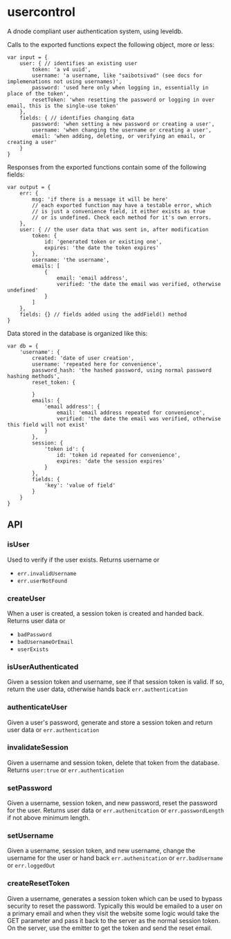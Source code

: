 usercontrol
===========


A dnode compliant user authentication system, using leveldb.

Calls to the exported functions expect the following
object, more or less:

	var input = {
		user: { // identifies an existing user
			token: 'a v4 uuid',
			username: 'a username, like "saibotsivad" (see docs for implemenations not using usernames)',
			password: 'used here only when logging in, essentially in place of the token',
			resetToken: 'when resetting the password or logging in over email, this is the single-use token'
		},
		fields: { // identifies changing data
			password: 'when setting a new password or creating a user',
			username: 'when changing the username or creating a user',
			email: 'when adding, deleting, or verifying an email, or creating a user'
		}
	}

Responses from the exported functions contain
some of the following fields:

	var output = {
		err: {
			msg: 'if there is a message it will be here'
			// each exported function may have a testable error, which
			// is just a convenience field, it either exists as true
			// or is undefined. Check each method for it's own errors.
		},
		user: { // the user data that was sent in, after modification
			token: {
				id: 'generated token or existing one',
				expires: 'the date the token expires'
			},
			username: 'the username',
			emails: [
				{
					email: 'email address',
					verified: 'the date the email was verified, otherwise undefined'
				}
			]
		},
		fields: {} // fields added using the addField() method
	}

Data stored in the database is organized like this:

	var db = {
		'username': {
			created: 'date of user creation',
			username: 'repeated here for convenience',
			password_hash: 'the hashed password, using normal password hashing methods',
			reset_token: {
				
			}
			emails: {
				'email address': {
					email: 'email address repeated for convenience',
					verified: 'the date the email was verified, otherwise this field will not exist'
				}
			},
			session: {
				'token id': {
					id: 'token id repeated for convenience',
					expires: 'date the session expires'
				}
			},
			fields: {
				'key': 'value of field'
			}
		}
	}

## API

### isUser

Used to verify if the user exists. Returns username or

* `err.invalidUsername`
* `err.userNotFound`


### createUser

When a user is created, a session token is created and handed back. Returns user data or

* `badPassword`
* `badUsernameOrEmail`
* `userExists`


### isUserAuthenticated

Given a session token and username, see if that session token is valid. If so, return
the user data, otherwise hands back `err.authentication`


### authenticateUser

Given a user's password, generate and store a session token and return user data or `err.authentication`


### invalidateSession

Given a username and session token, delete that token from the database. Returns `user:true` or `err.authentication`


### setPassword

Given a username, session token, and new password, reset the password for the user. Returns user data
or `err.authenitcation` or `err.passwordLength` if not above minimum length.


### setUsername

Given a username, session token, and new username, change the username for the user or
hand back `err.authenitcation` or `err.badUsername` or `err.loggedOut`


### createResetToken

Given a username, generates a session token which can be used to bypass security
to reset the password. Typically this would be emailed to a user on a primary email
and when they visit the website some logic would take the GET parameter and pass it
back to the server as the normal session token. On the server, use the emitter
to get the token and send the reset email.
